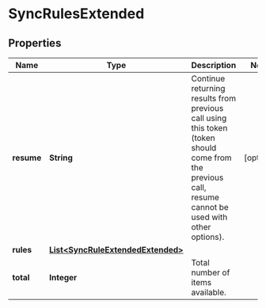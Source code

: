 
# SyncRulesExtended

## Properties
Name | Type | Description | Notes
------------ | ------------- | ------------- | -------------
**resume** | **String** | Continue returning results from previous call using this token (token should come from the previous call, resume cannot be used with other options). |  [optional]
**rules** | [**List&lt;SyncRuleExtendedExtended&gt;**](SyncRuleExtendedExtended.md) |  | 
**total** | **Integer** | Total number of items available. | 



